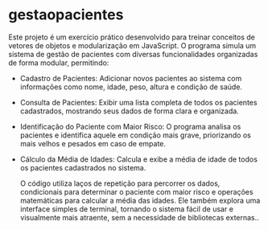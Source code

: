 # gestaopacientes
  Este projeto é um exercício prático desenvolvido para treinar conceitos de vetores de objetos e modularização em JavaScript. O programa simula um sistema de gestão de pacientes com diversas funcionalidades organizadas de forma modular, permitindo:

- Cadastro de Pacientes: Adicionar novos pacientes ao sistema com informações como nome, idade, peso, altura e condição de saúde.
- Consulta de Pacientes: Exibir uma lista completa de todos os pacientes cadastrados, mostrando seus dados de forma clara e organizada.
- Identificação do Paciente com Maior Risco: O programa analisa os pacientes e identifica aquele em condição mais grave, priorizando os mais velhos e pesados em caso de empate.
- Cálculo da Média de Idades: Calcula e exibe a média de idade de todos os pacientes cadastrados no sistema.

  O código utiliza laços de repetição para percorrer os dados, condicionais para determinar o paciente com maior risco e operações matemáticas para calcular a média das idades. Ele também explora uma interface simples de terminal, tornando o sistema fácil de usar e visualmente mais atraente, sem a necessidade de bibliotecas externas..
